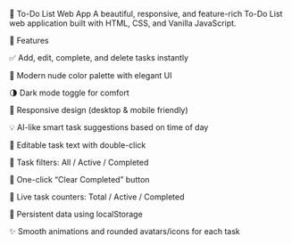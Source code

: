 📝 To-Do List Web App
A beautiful, responsive, and feature-rich To-Do List web application built with HTML, CSS, and Vanilla JavaScript.

🌟 Features

✅ Add, edit, complete, and delete tasks instantly

🎨 Modern nude color palette with elegant UI

🌗 Dark mode toggle for comfort

📱 Responsive design (desktop & mobile friendly)

💡 AI-like smart task suggestions based on time of day

🧠 Editable task text with double-click

🔘 Task filters: All / Active / Completed

🧼 One-click “Clear Completed” button

🧮 Live task counters: Total / Active / Completed

💾 Persistent data using localStorage

✨ Smooth animations and rounded avatars/icons for each task


